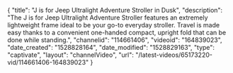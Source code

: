 {
    "title": "J is for Jeep Ultralight Adventure Stroller in Dusk",
    "description": "The J is for Jeep Ultralight Adventure Stroller features an extremely lightweight frame ideal to be your go-to everyday stroller. Travel is made easy thanks to a convenient one-handed compact, upright fold that can be done while standing.",
    "channelid": "114661406",
    "videoid": "164839023",
    "date_created": "1528828164",
    "date_modified": "1528829163",
    "type": "captivate",
    "layout": "channelVideo",
    "url": "\/latest-videos\/65173220-vid\/114661406-164839023"
}